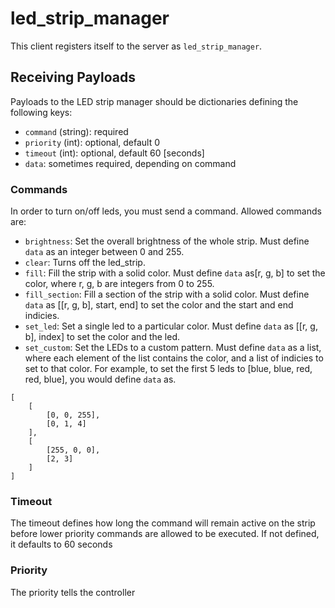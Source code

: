 # led_strip_manager

This client registers itself to the server as `led_strip_manager`.

## Receiving Payloads
Payloads to the LED strip manager should be dictionaries defining the following keys:
- `command` (string): required
- `priority` (int): optional, default 0
- `timeout` (int): optional, default 60 [seconds]
- `data`: sometimes required, depending on command

### Commands
In order to turn on/off leds, you must send a command. Allowed commands are:
- `brightness`: Set the overall brightness of the whole strip. Must define `data` as an integer between 0 and 255.
- `clear`: Turns off the led_strip.
- `fill`: Fill the strip with a solid color. Must define `data` as[r, g, b] to set the color, where r, g, b are integers from 0 to 255.
- `fill_section`: Fill a section of the strip with a solid color. Must define `data` as [[r, g, b], start, end] to set the color and the start and end indicies.
- `set_led`: Set a single led to a particular color. Must define `data` as [[r, g, b], index] to set the color and the led.
- `set_custom`: Set the LEDs to a custom pattern. Must define `data` as a list, where each element of the list contains the color, and a list of indicies to set to that color. For example, to set the first 5 leds to [blue, blue, red, red, blue], you would define `data` as.
```
[
    [
        [0, 0, 255],
        [0, 1, 4]
    ],
    [
        [255, 0, 0],
        [2, 3]
    ]
]
```

### Timeout
The timeout defines how long the command will remain active on the strip before lower priority commands are allowed to be executed. If not defined, it defaults to 60 seconds

### Priority
The priority tells the controller